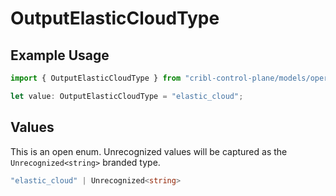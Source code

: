 # OutputElasticCloudType

## Example Usage

```typescript
import { OutputElasticCloudType } from "cribl-control-plane/models/operations";

let value: OutputElasticCloudType = "elastic_cloud";
```

## Values

This is an open enum. Unrecognized values will be captured as the `Unrecognized<string>` branded type.

```typescript
"elastic_cloud" | Unrecognized<string>
```